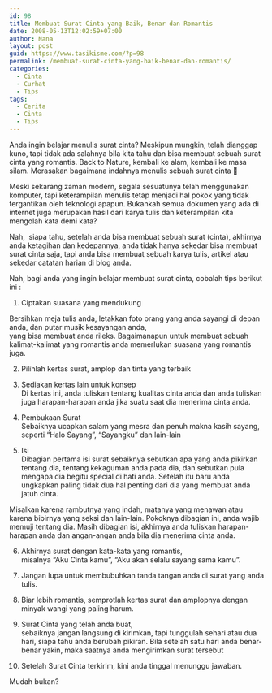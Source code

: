 ```yaml
---
id: 98
title: Membuat Surat Cinta yang Baik, Benar dan Romantis
date: 2008-05-13T12:02:59+07:00
author: Nana
layout: post
guid: https://www.tasikisme.com/?p=98
permalink: /membuat-surat-cinta-yang-baik-benar-dan-romantis/
categories:
  - Cinta
  - Curhat
  - Tips
tags:
  - Cerita
  - Cinta
  - Tips
---
```

Anda ingin belajar menulis surat cinta? Meskipun mungkin, telah dianggap kuno, tapi tidak ada salahnya bila kita tahu dan bisa membuat sebuah surat cinta yang romantis. Back to Nature, kembali ke alam, kembali ke masa silam. Merasakan bagaimana indahnya menulis sebuah surat cinta 🙂

Meski sekarang zaman modern, segala sesuatunya telah menggunakan komputer, tapi keterampilan menulis tetap menjadi hal pokok yang tidak tergantikan oleh teknologi apapun. Bukankah semua dokumen yang ada di internet juga merupakan hasil dari karya tulis dan keterampilan kita mengolah kata demi kata?

Nah,  siapa tahu, setelah anda bisa membuat sebuah surat (cinta), akhirnya anda ketagihan dan kedepannya, anda tidak hanya sekedar bisa membuat surat cinta saja, tapi anda bisa membuat sebuah karya tulis, artikel atau sekedar catatan harian di blog anda.

Nah, bagi anda yang ingin belajar membuat surat cinta, cobalah tips berikut ini :

1. Ciptakan suasana yang mendukung

Bersihkan meja tulis anda, letakkan foto orang yang anda sayangi di depan anda, dan putar musik kesayangan anda,  
yang bisa membuat anda rileks. Bagaimanapun untuk membuat sebuah kalimat-kalimat yang romantis anda memerlukan suasana yang romantis juga.

2. Pilihlah kertas surat, amplop dan tinta yang terbaik

3. Sediakan kertas lain untuk konsep  
Di kertas ini, anda tuliskan tentang kualitas cinta anda dan anda tuliskan juga harapan-harapan anda jika suatu saat dia menerima cinta anda.

4. Pembukaan Surat  
Sebaiknya ucapkan salam yang mesra dan penuh makna kasih sayang, seperti “Halo Sayang”, “Sayangku” dan lain-lain

5. Isi  
Dibagian pertama isi surat sebaiknya sebutkan apa yang anda pikirkan tentang dia, tentang kekaguman anda pada dia, dan sebutkan pula mengapa dia begitu special di hati anda. Setelah itu baru anda ungkapkan paling tidak dua hal penting dari dia yang membuat anda jatuh cinta.

Misalkan karena rambutnya yang indah, matanya yang menawan atau karena bibirnya yang seksi dan lain-lain. Pokoknya dibagian ini, anda wajib memuji tentang dia. Masih dibagian isi, akhirnya anda tuliskan harapan-harapan anda dan angan-angan anda bila dia menerima cinta anda.

6. Akhirnya surat dengan kata-kata yang romantis,  
misalnya “Aku Cinta kamu”, “Aku akan selalu sayang sama kamu”.

7. Jangan lupa untuk membubuhkan tanda tangan anda di surat yang anda tulis.

8. Biar lebih romantis, semprotlah kertas surat dan amplopnya dengan minyak wangi yang paling harum.

9. Surat Cinta yang telah anda buat,  
sebaiknya jangan langsung di kirimkan, tapi tunggulah sehari atau dua hari, siapa tahu anda berubah pikiran. Bila setelah satu hari anda benar-benar yakin, maka saatnya anda mengirimkan surat tersebut

10. Setelah Surat Cinta terkirim, kini anda tinggal menunggu jawaban.

Mudah bukan?